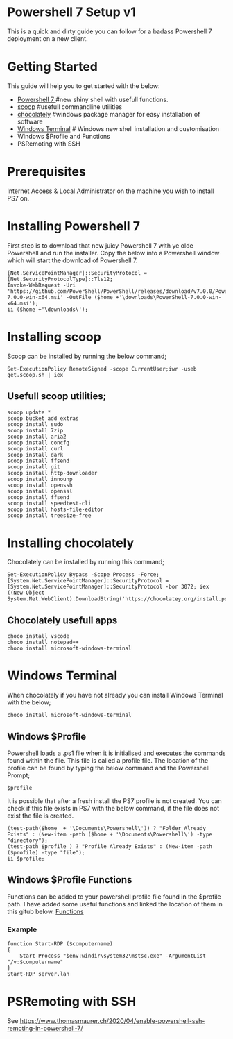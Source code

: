 # Powershell 7 Setup v1

This is a quick and dirty guide you can follow for a badass Powershell 7 deployment on a new client.

# Getting Started

This guide will help you to get started with the below:

* [Powershell 7 ](https://github.com/PowerShell/powershell/releases) #new shiny shell with usefull functions.
* [scoop](https://scoop.sh/) #usefull commandline utilities
* [chocolately](https://chocolatey.org/) #windows package manager for easy installation of software
* [Windows Terminal](https://github.com/microsoft/terminal) # Windows new shell installation and customisation
* Windows $Profile and Functions
* PSRemoting with SSH


# Prerequisites

Internet Access & Local Administrator on the machine you wish to install PS7 on.

# Installing Powershell 7

First step is to download that new juicy Powershell 7 with ye olde Powershell and run the installer.
Copy the below into a Powershell window which will start the download of Powershell 7.

```
[Net.ServicePointManager]::SecurityProtocol = [Net.SecurityProtocolType]::Tls12;
Invoke-WebRequest -Uri 'https://github.com/PowerShell/PowerShell/releases/download/v7.0.0/PowerShell-7.0.0-win-x64.msi' -OutFile ($home +'\downloads\PowerShell-7.0.0-win-x64.msi');
ii ($home +'\downloads\');
```
# Installing scoop

Scoop can be installed by running the below command;
```
Set-ExecutionPolicy RemoteSigned -scope CurrentUser;iwr -useb get.scoop.sh | iex

```
## Usefull scoop utilities;
```
scoop update *
scoop bucket add extras
scoop install sudo
scoop install 7zip
scoop install aria2
scoop install concfg
scoop install curl
scoop install dark
scoop install ffsend
scoop install git
scoop install http-downloader
scoop install innounp
scoop install openssh
scoop install openssl
scoop install ffsend
scoop install speedtest-cli
scoop install hosts-file-editor
scoop install treesize-free

```
# Installing chocolately

Chocolately can be installed by running this command;

```
Set-ExecutionPolicy Bypass -Scope Process -Force; [System.Net.ServicePointManager]::SecurityProtocol = [System.Net.ServicePointManager]::SecurityProtocol -bor 3072; iex ((New-Object System.Net.WebClient).DownloadString('https://chocolatey.org/install.ps1'));
```
## Chocolately usefull apps 
```
choco install vscode
choco install notepad++
choco install microsoft-windows-terminal

```

# Windows Terminal
When chocolately if you have not already you can install Windows Terminal with the below;

```
choco install microsoft-windows-terminal
```
## Windows $Profile
Powershell loads a .ps1 file when it is initialised and executes the commands found within the file. This file is called a profile file.
The location of the profile can be found by typing the below command and the Powershell Prompt;
```
$profile
```
It is possible that after a fresh install the PS7 profile is not created. You can check if this file exists in PS7 with the below command, if the file does not exist the file is created.
```
(test-path($home  + '\Documents\Powershell\')) ? "Folder Already Exists" : (New-item -path ($home + '\Documents\Powershell\') -type "directory");
(test-path $profile ) ? "Profile Already Exists" : (New-item -path ($profile) -type "file");
ii $profile;
```
## Windows $Profile Functions
Functions can be added to your powershell profile file found in the $profile path. I have added some useful functions and linked the location of them in this gitub below.
[Functions](https://github.com/alxm8/SharingIsCaring/blob/master/Powershell/Profile/profilefunctionsandvars.ps1)
### Example
```
function Start-RDP ($computername)
{
    Start-Process "$env:windir\system32\mstsc.exe" -ArgumentList "/v:$computername"
}
Start-RDP server.lan
```

# PSRemoting with SSH
See https://www.thomasmaurer.ch/2020/04/enable-powershell-ssh-remoting-in-powershell-7/

